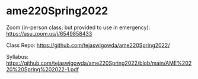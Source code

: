 # ame220Spring2022

Zoom (in-person class; but provided to use in emergency): https://asu.zoom.us/j/6549858433

Class Repo: https://github.com/tejaswigowda/ame220Spring2022/

Syllabus: https://github.com/tejaswigowda/ame220Spring2022/blob/main/AME%20220%20Spring%202022-1.pdf

